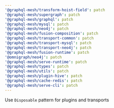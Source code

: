 ```yaml
---
'@graphql-mesh/transform-hoist-field': patch
'@graphql-mesh/supergraph': patch
'@graphql-mesh/graphql': patch
'@graphql-mesh/mysql': patch
'@graphql-mesh/neo4j': patch
'@graphql-mesh/fusion-composition': patch
'@graphql-mesh/transport-common': patch
'@graphql-mesh/transport-mysql': patch
'@graphql-mesh/transport-neo4j': patch
'@graphql-mesh/fusion-runtime': patch
'@omnigraph/neo4j': patch
'@graphql-mesh/serve-runtime': patch
'@graphql-mesh/types': patch
'@graphql-mesh/utils': patch
'@graphql-mesh/plugin-hive': patch
'@graphql-mesh/cache-redis': patch
'@graphql-mesh/serve-cli': patch
---
```


Use `Disposable` pattern for plugins and transports
